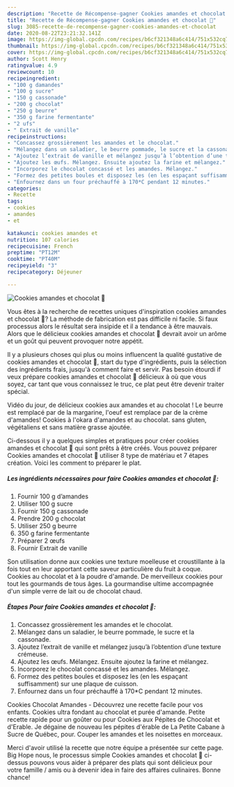```yaml
---
description: "Recette de Récompense-gagner Cookies amandes et chocolat 🤎"
title: "Recette de Récompense-gagner Cookies amandes et chocolat 🤎"
slug: 3085-recette-de-recompense-gagner-cookies-amandes-et-chocolat
date: 2020-08-22T23:21:32.141Z
image: https://img-global.cpcdn.com/recipes/b6cf321348a6c414/751x532cq70/cookies-amandes-et-chocolat-🤎-photo-principale-de-la-recette.jpg
thumbnail: https://img-global.cpcdn.com/recipes/b6cf321348a6c414/751x532cq70/cookies-amandes-et-chocolat-🤎-photo-principale-de-la-recette.jpg
cover: https://img-global.cpcdn.com/recipes/b6cf321348a6c414/751x532cq70/cookies-amandes-et-chocolat-🤎-photo-principale-de-la-recette.jpg
author: Scott Henry
ratingvalue: 4.9
reviewcount: 10
recipeingredient:
- "100 g damandes"
- "100 g sucre"
- "150 g cassonade"
- "200 g chocolat"
- "250 g beurre"
- "350 g farine fermentante"
- "2 ufs"
- " Extrait de vanille"
recipeinstructions:
- "Concassez grossièrement les amandes et le chocolat."
- "Mélangez dans un saladier, le beurre pommade, le sucre et la cassonade."
- "Ajoutez l’extrait de vanille et mélangez jusqu’à l’obtention d’une texture crémeuse."
- "Ajoutez les œufs. Mélangez. Ensuite ajoutez la farine et mélangez."
- "Incorporez le chocolat concassé et les amandes. Mélangez."
- "Formez des petites boules et disposez les (en les espaçant suffisamment) sur une plaque de cuisson."
- "Enfournez dans un four préchauffé à 170*C pendant 12 minutes."
categories:
- Recette
tags:
- cookies
- amandes
- et

katakunci: cookies amandes et 
nutrition: 107 calories
recipecuisine: French
preptime: "PT12M"
cooktime: "PT40M"
recipeyield: "3"
recipecategory: Déjeuner

---
```



![Cookies amandes et chocolat 🤎](https://img-global.cpcdn.com/recipes/b6cf321348a6c414/751x532cq70/cookies-amandes-et-chocolat-🤎-photo-principale-de-la-recette.jpg)

Vous êtes à la recherche de recettes uniques d'inspiration cookies amandes et chocolat 🤎? La méthode de fabrication est pas difficile ni facile. Si faux processus alors le résultat sera insipide et il a tendance à être mauvais. Alors que le délicieux cookies amandes et chocolat 🤎 devrait avoir un arôme et un goût qui peuvent provoquer notre appétit.

Il y a plusieurs choses qui plus ou moins influencent la qualité gustative de cookies amandes et chocolat 🤎, start du type d'ingrédients, puis la sélection des ingrédients frais, jusqu'à comment faire et servir. Pas besoin étourdi if veux prépare cookies amandes et chocolat 🤎 délicieux à où que vous soyez, car tant que vous connaissez le truc, ce plat peut être devenir traiter spécial.

Vidéo du jour, de délicieux cookies aux amandes et au chocolat ! Le beurre est remplacé par de la margarine, l&#39;oeuf est remplace par de la crème d&#39;amandes! Cookies à l&#39;okara d&#39;amandes et au chocolat. sans gluten, végétaliens et sans matière grasse ajoutée.


Ci-dessous il y a quelques simples et pratiques pour créer cookies amandes et chocolat 🤎 qui sont prêts à être créés. Vous pouvez préparer Cookies amandes et chocolat 🤎 utiliser 8 type de matériau et 7 étapes création. Voici les comment to préparer le plat.

<!--inarticleads1-->

##### Les ingrédients nécessaires pour faire Cookies amandes et chocolat 🤎:

1. Fournir 100 g d’amandes
1. Utiliser 100 g sucre
1. Fournir 150 g cassonade
1. Prendre 200 g chocolat
1. Utiliser 250 g beurre
1.  350 g farine fermentante
1. Préparer 2 œufs
1. Fournir  Extrait de vanille


Son utilisation donne aux cookies une texture moelleuse et croustillante à la fois tout en leur apportant cette saveur particulière du fruit à coque. Cookies au chocolat et à la poudre d&#39;amande. De merveilleux cookies pour tout les gourmands de tous âges. La gourmandise ultime accompagnée d&#39;un simple verre de lait ou de chocolat chaud. 

<!--inarticleads2-->

##### Étapes Pour faire Cookies amandes et chocolat 🤎:

1. Concassez grossièrement les amandes et le chocolat.
1. Mélangez dans un saladier, le beurre pommade, le sucre et la cassonade.
1. Ajoutez l’extrait de vanille et mélangez jusqu’à l’obtention d’une texture crémeuse.
1. Ajoutez les œufs. Mélangez. Ensuite ajoutez la farine et mélangez.
1. Incorporez le chocolat concassé et les amandes. Mélangez.
1. Formez des petites boules et disposez les (en les espaçant suffisamment) sur une plaque de cuisson.
1. Enfournez dans un four préchauffé à 170*C pendant 12 minutes.


Cookies Chocolat Amandes - Découvrez une recette facile pour vos enfants. Cookies ultra fondant au chocolat et purée d&#39;amande. Petite recette rapide pour un goûter ou pour Cookies aux Pépites de Chocolat et d&#39;Erable. Je dégaine de nouveau les pépites d&#39;érable de La Petite Cabane à Sucre de Québec, pour. Couper les amandes et les noisettes en morceaux. 


Merci d'avoir utilisé la recette que notre équipe a présentée sur cette page. Big Hope nous, le processus simple Cookies amandes et chocolat 🤎 ci-dessus pouvons vous aider à préparer des plats qui sont délicieux pour votre famille / amis ou à devenir idea in faire des affaires culinaires. Bonne chance!
